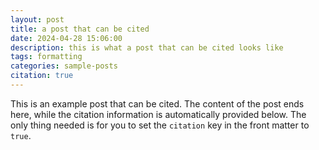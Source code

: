 ```yaml
---
layout: post
title: a post that can be cited
date: 2024-04-28 15:06:00
description: this is what a post that can be cited looks like
tags: formatting
categories: sample-posts
citation: true
---
```


This is an example post that can be cited. The content of the post ends here, while the citation information is automatically provided below. The only thing needed is for you to set the `citation` key in the front matter to `true`.
